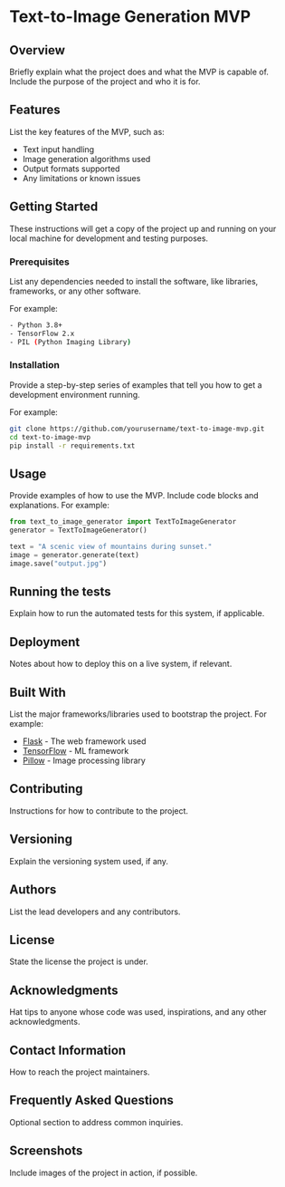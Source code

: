 # Text-to-Image Generation MVP

## Overview

Briefly explain what the project does and what the MVP is capable of. Include the purpose of the project and who it is for.

## Features

List the key features of the MVP, such as:
- Text input handling
- Image generation algorithms used
- Output formats supported
- Any limitations or known issues

## Getting Started

These instructions will get a copy of the project up and running on your local machine for development and testing purposes.

### Prerequisites

List any dependencies needed to install the software, like libraries, frameworks, or any other software.


For example:
```bash
- Python 3.8+
- TensorFlow 2.x
- PIL (Python Imaging Library)
```

### Installation

Provide a step-by-step series of examples that tell you how to get a development environment running.

For example:
```bash
git clone https://github.com/yourusername/text-to-image-mvp.git
cd text-to-image-mvp
pip install -r requirements.txt
```

## Usage

Provide examples of how to use the MVP. Include code blocks and explanations. For example:

```python
from text_to_image_generator import TextToImageGenerator
generator = TextToImageGenerator()

text = "A scenic view of mountains during sunset."
image = generator.generate(text)
image.save("output.jpg")
```

## Running the tests

Explain how to run the automated tests for this system, if applicable.

## Deployment

Notes about how to deploy this on a live system, if relevant.

## Built With

List the major frameworks/libraries used to bootstrap the project. For example:

- [Flask](http://flask.palletsprojects.com/en/1.1.x/) - The web framework used
- [TensorFlow](https://www.tensorflow.org/) - ML framework
- [Pillow](https://pillow.readthedocs.io/en/stable/) - Image processing library

## Contributing

Instructions for how to contribute to the project.

## Versioning

Explain the versioning system used, if any.

## Authors

List the lead developers and any contributors.

## License

State the license the project is under.

## Acknowledgments

Hat tips to anyone whose code was used, inspirations, and any other acknowledgments.

## Contact Information

How to reach the project maintainers.

## Frequently Asked Questions

Optional section to address common inquiries.

## Screenshots

Include images of the project in action, if possible.
